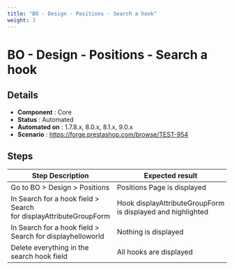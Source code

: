 ```yaml
---
title: "BO - Design - Positions - Search a hook"
weight: 3
---
```


# BO - Design - Positions - Search a hook
## Details
* **Component** : Core
* **Status** : Automated
* **Automated on** : 1.7.8.x, 8.0.x, 8.1.x, 9.0.x
* **Scenario** : https://forge.prestashop.com/browse/TEST-954

## Steps
| Step Description | Expected result |
| ----- | ----- |
| Go to BO > Design > Positions | Positions Page is displayed |
| In Search for a hook field > Search for displayAttributeGroupForm | Hook displayAttributeGroupForm is displayed and highlighted |
| In Search for a hook field > Search for displayhelloworld | Nothing is displayed |
| Delete everything in the search hook field | All hooks are displayed |
